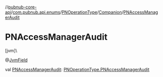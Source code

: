 //[pubnub-core-api](../../../../index.md)/[com.pubnub.api.enums](../../index.md)/[PNOperationType](../index.md)/[Companion](index.md)/[PNAccessManagerAudit](-p-n-access-manager-audit.md)

# PNAccessManagerAudit

[jvm]\

@[JvmField](https://kotlinlang.org/api/latest/jvm/stdlib/kotlin.jvm/-jvm-field/index.html)

val [PNAccessManagerAudit](-p-n-access-manager-audit.md): [PNOperationType.PNAccessManagerAudit](../-p-n-access-manager-audit/index.md)

